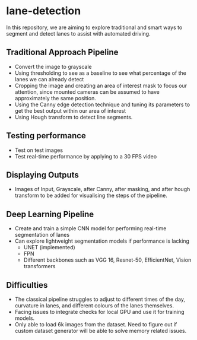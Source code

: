 # lane-detection

In this repository, we are aiming to explore traditional and smart ways to segment and detect lanes to assist with automated driving.

## Traditional Approach Pipeline
* Convert the image to grayscale
* Using thresholding to see as a baseline to see what percentage of the lanes we can already detect
* Cropping the image and creating an area of interest mask to focus our attention, since mounted cameras can be assumed to have approximately the same position.
* Using the Canny edge detection technique and tuning its parameters to get the best output within our area of interest
* Using Hough transform to detect line segments.

## Testing performance
* Test on test images
* Test real-time performance by applying to a 30 FPS video

## Displaying Outputs
* Images of Input, Grayscale, after Canny, after masking, and after hough transform to be added for visualising the steps of the pipeline.

## Deep Learning Pipeline
* Create and train a simple CNN model for performing real-time segmentation of lanes
* Can explore lightweight segmentation models if performance is lacking
  * UNET (implemented)
  * FPN
  * Different backbones such as VGG 16, Resnet-50, EfficientNet, Vision transformers

## Difficulties
* The classical pipeline struggles to adjust to different times of the day, curvature in lanes, and different colours of the lanes themselves.
* Facing issues to integrate checks for local GPU and use it for training models.
* Only able to load 6k images from the dataset. Need to figure out if custom dataset generator will be able to solve memory related issues. 
